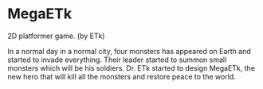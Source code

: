 # MegaETk
2D platformer game. (by ETk)

In a normal day in a normal city, four monsters has appeared on Earth and started to invade everything. Their leader started to summon small monsters which will be his soldiers.
Dr. ETk started to design MegaETk, the new hero that will kill all the monsters and restore peace to the world. 
